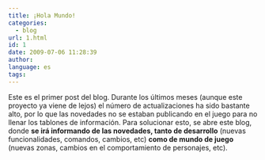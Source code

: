 ```yaml
---
title: ¡Hola Mundo!
categories:
  - blog
url: 1.html
id: 1
date: 2009-07-06 11:28:39
author:
language: es
tags:
---
```


Este es el primer post del blog. Durante los últimos meses (aunque este proyecto ya viene de lejos) el número de actualizaciones ha sido bastante alto, por lo que las novedades no se estaban publicando en el juego para no llenar los tablones de información. Para solucionar esto, se abre este blog, donde **se irá informando de las novedades, tanto de desarrollo** (nuevas funcionalidades, comandos, cambios, etc) **como de mundo de juego** (nuevas zonas, cambios en el comportamiento de personajes, etc).
